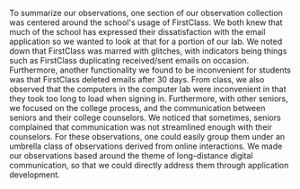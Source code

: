   To summarize our observations, one section of our observation collection was centered around the school's usage of FirstClass. We both knew that much of the school has expressed their dissatisfaction with the email application so we wanted to look at that for a portion of our lab. We noted down that FirstClass was marred with glitches, with indicators being things such as FirstClass duplicating received/sent emails on occasion. Furthermore, another functionality we found to be inconvenient for students was that FirstClass deleted emails after 30 days. From class, we also observed that the computers in the computer lab were inconvenient in that they took too long to load when signing in. Furthermore, with other seniors, we focused on the college process, and the communication between seniors and their college counselors. We noticed that sometimes, seniors complained that communication was not streamlined enough with their counselors. For these observations, one could easily group them under an umbrella class of observations derived from online interactions. We made our observations based around the theme of long-distance digital communication, so that we could directly address them through application development.
  
  
  
  
  
